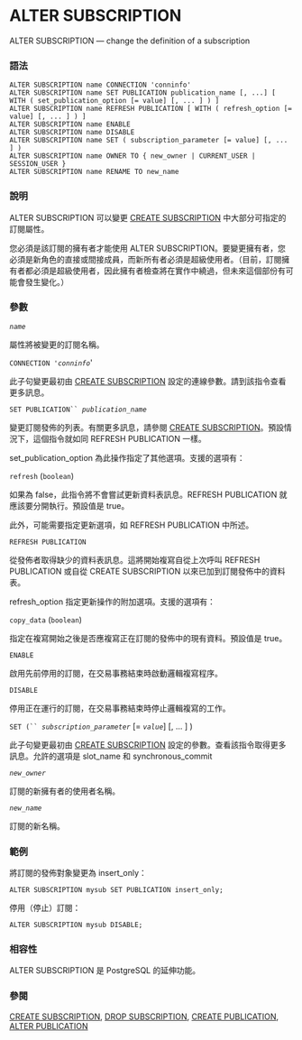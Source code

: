 # ALTER SUBSCRIPTION

ALTER SUBSCRIPTION — change the definition of a subscription

### 語法

```
ALTER SUBSCRIPTION name CONNECTION 'conninfo'
ALTER SUBSCRIPTION name SET PUBLICATION publication_name [, ...] [ WITH ( set_publication_option [= value] [, ... ] ) ]
ALTER SUBSCRIPTION name REFRESH PUBLICATION [ WITH ( refresh_option [= value] [, ... ] ) ]
ALTER SUBSCRIPTION name ENABLE
ALTER SUBSCRIPTION name DISABLE
ALTER SUBSCRIPTION name SET ( subscription_parameter [= value] [, ... ] )
ALTER SUBSCRIPTION name OWNER TO { new_owner | CURRENT_USER | SESSION_USER }
ALTER SUBSCRIPTION name RENAME TO new_name
```

### 說明

ALTER SUBSCRIPTION 可以變更 [CREATE SUBSCRIPTION](create-subscription.md) 中大部分可指定的訂閱屬性。

您必須是該訂閱的擁有者才能使用 ALTER SUBSCRIPTION。要變更擁有者，您必須是新角色的直接或間接成員，而新所有者必須是超級使用者。（目前，訂閱擁有者都必須是超級使用者，因此擁有者檢查將在實作中繞過，但未來這個部份有可能會發生變化。）

### 參數

_`name`_

屬性將被變更的訂閱名稱。

`CONNECTION '`_`conninfo`_'

此子句變更最初由 [CREATE SUBSCRIPTION](create-subscription.md) 設定的連線參數。請到該指令查看更多訊息。

`SET PUBLICATION`` `_`publication_name`_

變更訂閱發佈的列表。有關更多訊息，請參閱 [CREATE SUBSCRIPTION](create-subscription.md)。預設情況下，這個指令就如同 REFRESH PUBLICATION 一樣。

set\_publication\_option 為此操作指定了其他選項。支援的選項有：

`refresh` (`boolean`)

如果為 false，此指令將不會嘗試更新資料表訊息。REFRESH PUBLICATION 就應該要分開執行。預設值是 true。

此外，可能需要指定更新選項，如 REFRESH PUBLICATION 中所述。

`REFRESH PUBLICATION`

從發佈者取得缺少的資料表訊息。這將開始複寫自從上次呼叫 REFRESH PUBLICATION 或自從 CREATE SUBSCRIPTION 以來已加到訂閱發佈中的資料表。

refresh\_option 指定更新操作的附加選項。支援的選項有：

`copy_data` (`boolean`)

指定在複寫開始之後是否應複寫正在訂閱的發佈中的現有資料。預設值是 true。

`ENABLE`

啟用先前停用的訂閱，在交易事務結束時啟動邏輯複寫程序。

`DISABLE`

停用正在運行的訂閱，在交易事務結束時停止邏輯複寫的工作。

`SET (`` `_`subscription_parameter`_ \[= _`value`_] \[, ... ] )

此子句變更最初由 [CREATE SUBSCRIPTION](create-subscription.md) 設定的參數。查看該指令取得更多訊息。允許的選項是 slot\_name 和 synchronous\_commit

_`new_owner`_

訂閱的新擁有者的使用者名稱。

_`new_name`_

訂閱的新名稱。

### 範例

將訂閱的發佈對象變更為 insert\_only：

```
ALTER SUBSCRIPTION mysub SET PUBLICATION insert_only;
```

停用（停止）訂閱：

```
ALTER SUBSCRIPTION mysub DISABLE;
```

### 相容性

ALTER SUBSCRIPTION 是 PostgreSQL 的延伸功能。

### 參閱

[CREATE SUBSCRIPTION](create-subscription.md), [DROP SUBSCRIPTION](drop-subscription.md), [CREATE PUBLICATION](create-publication.md), [ALTER PUBLICATION](alter-publication.md)
